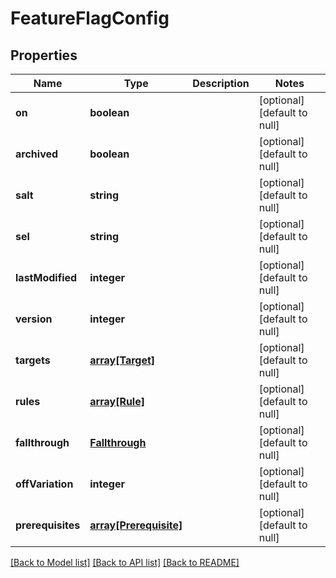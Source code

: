 # FeatureFlagConfig

## Properties
Name | Type | Description | Notes
------------ | ------------- | ------------- | -------------
**on** | **boolean** |  | [optional] [default to null]
**archived** | **boolean** |  | [optional] [default to null]
**salt** | **string** |  | [optional] [default to null]
**sel** | **string** |  | [optional] [default to null]
**lastModified** | **integer** |  | [optional] [default to null]
**version** | **integer** |  | [optional] [default to null]
**targets** | [**array[Target]**](Target.md) |  | [optional] [default to null]
**rules** | [**array[Rule]**](Rule.md) |  | [optional] [default to null]
**fallthrough** | [**Fallthrough**](Fallthrough.md) |  | [optional] [default to null]
**offVariation** | **integer** |  | [optional] [default to null]
**prerequisites** | [**array[Prerequisite]**](Prerequisite.md) |  | [optional] [default to null]

[[Back to Model list]](../README.md#documentation-for-models) [[Back to API list]](../README.md#documentation-for-api-endpoints) [[Back to README]](../README.md)


